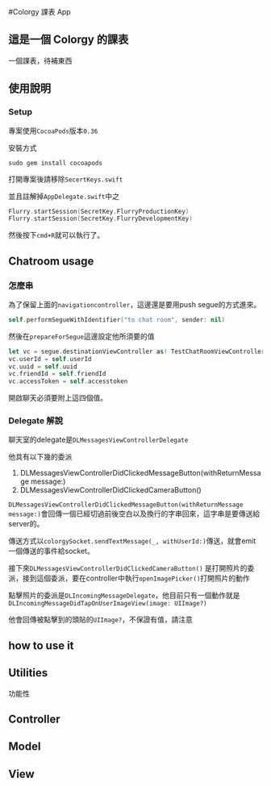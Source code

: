 #Colorgy 課表 App
## 這是一個 Colorgy 的課表
一個課表，待補東西

## 使用說明 
### Setup 
專案使用`CocoaPods`版本`0.36`

安裝方式

```
sudo gem install cocoapods
```

打開專案後請移除`SecertKeys.swift`

並且註解掉`AppDelegate.swift`中之

```swift
Flurry.startSession(SecretKey.FlurryProductionKey)
Flurry.startSession(SecretKey.FlurryDevelopmentKey)
```

然後按下`cmd+R`就可以執行了。

## Chatroom usage
### 怎麼串
為了保留上面的`navigationcontroller`，這邊還是要用push segue的方式進來。

```swift
self.performSegueWithIdentifier("to chat room", sender: nil)
```

然後在`prepareForSegue`這邊設定他所須要的值

```swift
let vc = segue.destinationViewController as! TestChatRoomViewController
vc.userId = self.userId
vc.uuid = self.uuid
vc.friendId = self.friendId
vc.accessToken = self.accesstoken
```

開啟聊天必須要附上這四個值。

### Delegate 解說
聊天室的delegate是`DLMessagesViewControllerDelegate`

他具有以下幾的委派

1. DLMessagesViewControllerDidClickedMessageButton(withReturnMessage message:)
2. DLMessagesViewControllerDidClickedCameraButton()

`DLMessagesViewControllerDidClickedMessageButton(withReturnMessage message:)`會回傳一個已經切過前後空白以及換行的字串回來，這字串是要傳送給server的。

傳送方式以`colorgySocket.sendTextMessage(_, withUserId:)`傳送，就會emit一個傳送的事件給socket。

接下來`DLMessagesViewControllerDidClickedCameraButton()`
是打開照片的委派，接到這個委派，要在controller中執行`openImagePicker()`打開照片的動作

點擊照片的委派是`DLIncomingMessageDelegate`，他目前只有一個動作就是`DLIncomingMessageDidTapOnUserImageView(image: UIImage?)`

他會回傳被點擊到的頭貼的`UIImage?`，不保證有值，請注意



## how to use it


## Utilities
功能性

## Controller

## Model

## View